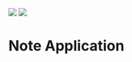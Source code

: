 <a href="https://codeclimate.com/repos/56cb4bf3e29ba6008c00590c/feed"><img src="https://codeclimate.com/repos/56cb4bf3e29ba6008c00590c/badges/86dd260601a01f078c90/gpa.svg" /></a>
<a href="https://codeclimate.com/repos/56cb03eb933d334a9700db6a/coverage"><img src="https://codeclimate.com/repos/56cb03eb933d334a9700db6a/badges/b3ec016a2052b0bfcd81/coverage.svg" /></a>


# Note Application
